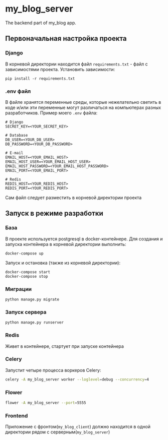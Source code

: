 # my_blog_server

The backend part of my_blog app.

## Первоначальная настройка проекта

### Django

В корневой директории находится файл `requirements.txt` - файл с зависимостями проекта. Установить зависимости:

```shell
pip install -r requirements.txt
```

### .env файл

В файле хранятся переменные среды, которые нежелательно светить в коде и/или эти переменные могут различаться на компьютерах разных
разработчиков. Пример моего `.env` файла:

```dotenv
# Django
SECRET_KEY=<YOUR_SECRET_KEY>

# Database
DB_USER=<YOUR_DB_USER>
DB_PASSWORD=<YOUR_DB_PASSWORD>

# E-mail
EMAIL_HOST=<YOUR_EMAIL_HOST> 
EMAIL_HOST_USER=<YOUR_EMAIL_HOST_USER> 
EMAIL_HOST_PASSWORD=<YOUR_EMAIL_HOST_PASSWORD> 
EMAIL_PORT=<YOUR_EMAIL_PORT> 

# Redis
REDIS_HOST=<YOUR_REDIS_HOST> 
REDIS_PORT=<YOUR_REDIS_PORT> 
```

Сам файл следует разместить в корневой директории проекта

## Запуск в режиме разработки

### База

В проекте используется postgresql в docker-контейнере. Для создания и запуска контейнера в корневой директории выполнить:

```shell
docker-compose up
```

Запуск и остановка (также из корневой директории):

```shell
docker-compose start
docker-compose stop
```

### Миграции

```shell
python manage.py migrate
```

### Запуск сервера

```shell
python manage.py runserver
```

### Redis

Живет в контейнере, стартует при запуске контейнера

### Celery

Запустит четыре процесса воркеров Celery:

```bash
celery -A my_blog_server worker --loglevel=debug --concurrency=4
```

### Flower

```bash
flower -A my_blog_server --port=5555
```

### Frontend

Приложение с фронтом(`my_blog_client`) должно находится в одной директории рядом с серверным(`my_blog_server`)
